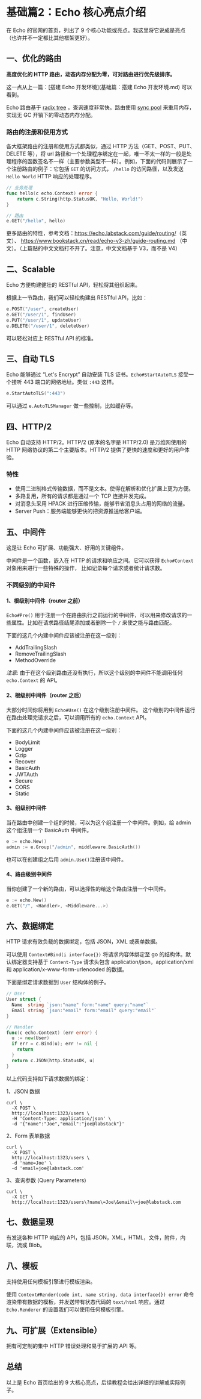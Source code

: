 # 基础篇2：Echo 核心亮点介绍

在 Echo 的官网的首页，列出了 9 个核心功能或亮点。我这里将它说成是亮点（也许并不一定都比其他框架更好）。

## 一、优化的路由

**高度优化的 HTTP 路由，动态内存分配为零，可对路由进行优先级排序。**

这一点从上一篇：[搭建 Echo 开发环境](基础篇：搭建 Echo 开发环境.md) 可以看到。

Echo 路由基于 [radix tree](http://en.wikipedia.org/wiki/Radix_tree) ，查询速度非常快。路由使用 [sync pool](https://docs.studygolang.com/pkg/sync/#Pool) 来重用内存，实现无 GC 开销下的零动态内存分配。

### 路由的注册和使用方式

各大框架路由的注册和使用方式都类似，通过 HTTP 方法（GET、POST、PUT、DELETE 等），将 url 路径和一个处理程序绑定在一起，唯一不太一样的一般是处理程序的函数签名不一样（主要参数类型不一样）。例如，下面的代码则展示了一个注册路由的例子：它包括 `GET` 的访问方式， `/hello` 的访问路径，以及发送 `Hello World` HTTP 响应的处理程序。

```go
// 业务处理
func hello(c echo.Context) error {
  	return c.String(http.StatusOK, "Hello, World!")
}

// 路由
e.GET("/hello", hello)
```

更多路由的特性，参考文档：<https://echo.labstack.com/guide/routing/>（英文）、 <https://www.bookstack.cn/read/echo-v3-zh/guide-routing.md> （中文）。（上篇贴的中文文档打不开了。注意，中文文档基于 V3，而不是 V4）

## 二、Scalable

Echo 方便构建健壮的 RESTful API，轻松将其组织起来。

根据上一节路由，我们可以轻松构建出 RESTful API，比如：

```go
e.POST("/user", createUser)
e.GET("/user/1", findUser)
e.PUT("/user/1", updateUser)
e.DELETE("/user/1", deleteUser)
```

可以轻松对应上 RESTful API 的标准。

## 三、自动 TLS

Echo 能够通过 “Let's Encrypt” 自动安装 TLS 证书。`Echo#StartAutoTLS` 接受一个接听 443 端口的网络地址。类似 `:443` 这样。

```go
e.StartAutoTLS(":443")
```

可以通过 `e.AutoTLSManager` 做一些控制，比如缓存等。

## 四、HTTP/2

Echo 自动支持 HTTP/2。HTTP/2 (原本的名字是 HTTP/2.0) 是万维网使用的 HTTP 网络协议的第二个主要版本。HTTP/2 提供了更快的速度和更好的用户体验。

### 特性

- 使用二进制格式传输数据，而不是文本。使得在解析和优化扩展上更为方便。
- 多路复用，所有的请求都是通过一个 TCP 连接并发完成。
- 对消息头采用 HPACK 进行压缩传输，能够节省消息头占用的网络的流量。
- Server Push：服务端能够更快的把资源推送给客户端。

## 五、中间件

这是让 Echo 可扩展、功能强大、好用的关键组件。

中间件是一个函数，嵌入在 HTTP 的请求和响应之间。它可以获得 `Echo#Context` 对象用来进行一些特殊的操作， 比如记录每个请求或者统计请求数。

### 不同级别的中间件

#### 1、根级别中间件（router 之前）

`Echo#Pre()` 用于注册一个在路由执行之前运行的中间件，可以用来修改请求的一些属性。比如在请求路径结尾添加或者删除一个 `/` 来使之能与路由匹配。

下面的这几个内建中间件应该被注册在这一级别：

- AddTrailingSlash
- RemoveTrailingSlash
- MethodOverride

*注意*: 由于在这个级别路由还没有执行，所以这个级别的中间件不能调用任何 `echo.Context` 的 API。

#### 2、根级别中间件（router 之后）

大部分时间你将用到 `Echo#Use()` 在这个级别注册中间件。 这个级别的中间件运行在路由处理完请求之后，可以调用所有的 `echo.Context` API。

下面的这几个内建中间件应该被注册在这一级别：

- BodyLimit
- Logger
- Gzip
- Recover
- BasicAuth
- JWTAuth
- Secure
- CORS
- Static

#### 3、组级别中间件

当在路由中创建一个组的时候，可以为这个组注册一个中间件。例如，给 admin 这个组注册一个 BasicAuth 中间件。

```go
e := echo.New()
admin := e.Group("/admin", middleware.BasicAuth())
```

也可以在创建组之后用 `admin.Use()`注册该中间件。

#### 4、路由级别中间件

当你创建了一个新的路由，可以选择性的给这个路由注册一个中间件。

```go
e := echo.New()
e.GET("/", <Handler>, <Middleware...>)
```

## 六、数据绑定

HTTP 请求有效负载的数据绑定，包括 JSON，XML 或表单数据。

可以使用 `Context#Bind(i interface{})` 将请求内容体绑定至 go 的结构体。默认绑定器支持基于 `Content-Type`  请求头包含 application/json，application/xml 和 application/x-www-form-urlencoded 的数据。

下面是绑定请求数据到 `User` 结构体的例子。

```go
// User
User struct {
  Name  string `json:"name" form:"name" query:"name"`
  Email string `json:"email" form:"email" query:"email"`
}

// Handler
func(c echo.Context) (err error) {
  u := new(User)
  if err = c.Bind(u); err != nil {
    return
  }
  return c.JSON(http.StatusOK, u)
}
```

以上代码支持如下请求数据的绑定：

1、JSON 数据

```
curl \
  -X POST \
  http://localhost:1323/users \
  -H 'Content-Type: application/json' \
  -d '{"name":"Joe","email":"joe@labstack"}'
```

2、Form 表单数据

```
curl \
  -X POST \
  http://localhost:1323/users \
  -d 'name=Joe' \
  -d 'email=joe@labstack.com'
```

3、查询参数 (Query Parameters)

```
curl \
  -X GET \
  http://localhost:1323/users\?name\=Joe\&email\=joe@labstack.com
```

## 七、数据呈现

有发送各种 HTTP 响应的 API，包括 JSON，XML，HTML，文件，附件，内联，流或 Blob。

## 八、模板

支持使用任何模板引擎进行模板渲染。

使用 `Context#Render(code int, name string, data interface{}) error` 命令渲染带有数据的模板，并发送带有状态代码的 `text/html` 响应。通过 `Echo.Renderer` 的设置我们可以使用任何模板引擎。

## 九、可扩展（Extensible）

拥有可定制的集中 HTTP 错误处理和易于扩展的 API 等。

## 总结

以上是 Echo 首页给出的 9 大核心亮点，后续教程会给出详细的讲解或实际例子。